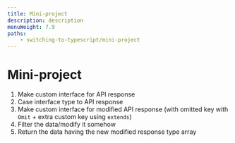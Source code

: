 ```yaml
---
title: Mini-project
description: description
menuWeight: 7.9
paths:
    - switching-to-typescript/mini-project
---
```


# [](#mini-project) Mini-project

1. Make custom interface for API response
2. Case interface type to API response
3. Make custom interface for modified API response (with omitted key with `Omit` + extra custom key using `extends`)
4. Filter the data/modify it somehow
5. Return the data having the new modified response type array
